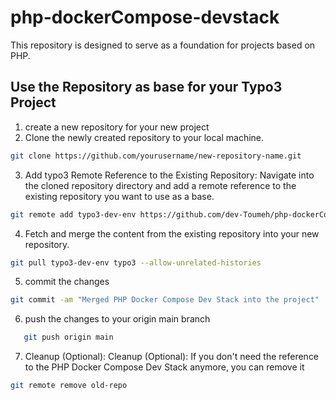 # php-dockerCompose-devstack
This repository is designed to serve as a foundation for projects based on PHP.

## Use the Repository as base for your Typo3 Project

1. create a new repository for your new project
2. Clone the newly created repository to your local machine.
```bash
git clone https://github.com/yourusername/new-repository-name.git
```
3. Add typo3 Remote Reference to the Existing Repository: Navigate into the cloned repository directory and add a 
    remote reference to the existing repository you want to use as a base.
```bash
git remote add typo3-dev-env https://github.com/dev-Toumeh/php-dockerCompose-devstack.git
```
4. Fetch and merge the content from the existing repository
    into your new repository.
```bash
git pull typo3-dev-env typo3 --allow-unrelated-histories
```
5. commit the changes
```bash
git commit -am "Merged PHP Docker Compose Dev Stack into the project"
```
6. push the changes to your origin main branch
```bash
   git push origin main
```
7. Cleanup (Optional): Cleanup (Optional): If you don't need the reference to the PHP Docker Compose Dev Stack anymore, you can remove it
```bash
git remote remove old-repo
```